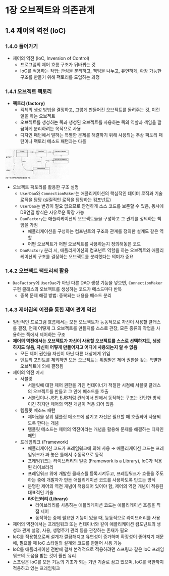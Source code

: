 # 1장 오브젝트와 의존관계

## 1.4 제어의 역전 (IoC)

### 1.4.0 들어가기

- 제어의 역전 (IoC, Inversion of Control)
    - 프로그램의 제어 흐름 구조가 뒤바뀌는 것
    - IoC를 적용하는 작업: 관심을 분리하고, 책임을 나누고, 유연하게, 확장 가능한 구조를 만들기 위해 팩토리를 도입하는 과정

### 1.4.1 오브젝트 팩토리

- **팩토리 (factory)**
    - 객체의 생성 방법을 결정하고, 그렇게 만들어진 오브젝트를 돌려주는 것, 이런 일을 하는 오브젝트
    - 오브젝트를 생성하는 쪽과 생성된 오브젝트를 사용하는 쪽의 역할과 책임을 깔끔하게 분리하려는 목적으로 사용
    - 디자인 패턴에서 말하는 특별한 문제를 해결하기 위해 사용되는 추상 팩토리 패턴이나 팩토리 메소드 패턴과는 다름

<img src="./img/01-08_khj.png" align="center" width="40%" alt="오브젝트 팩토리를 활용한 구조"/>

- 오브젝트 팩토리를 활용한 구조 설명
    - `UserDao`와 `ConnectionMaker`는 애플리케이션의 핵심적인 데이터 로직과 기술 로직을 담당 (실질적인 로직을 담당하는 컴포넌트)
    - `UserDao`는 변경이 필요 없으므로 안전하게 소스 코드를 보존할 수 있음, 동시에 DB연결 방식은 자유로운 확장 가능
    - `DaoFactory`는 애플리케이션의 오브젝트들을 구성하고 그 관계를 정의하는 책임을 가짐
        - 애플리케이션을 구성하는 컴포넌트의 구조와 관계를 정의한 설계도 같은 역할
        - 어떤 오브젝트가 어떤 오브젝트를 사용하는지 정의해놓은 코드
    - `DaoFactory` 분리 시, 애플리케이션의 컴포넌트 역할을 하는 오브젝트와 애플리케이션의 구조를 결정하는 오브젝트를 분리했다는 의미가 중요

### 1.4.2 오브젝트 팩토리의 활용

- `DaoFactory`에 `UserDao`가 아닌 다른 DAO 생성 기능을 넣으면, `ConnectionMaker` 구현 클래스의 오브젝트를 생성하는 코드가 메소드마다 반복
    - 중복 문제 해결 방법: 중복되는 내용을 메소드 분리

### 1.4.3 제어권의 이전을 통한 제어 관계 역전

- 일반적인 프로그램 흐름에서는 모든 오브젝트가 능동적으로 자신이 사용할 클래스를 결정, 언제 어떻게 그 오브젝트를 만들지를 스스로 관장, 모든 종류의 작업을 사용하는 쪽에서 제어하는 구조
- **제어의 역전에서는 오브젝트가 자신이 사용할 오브젝트를 스스로 선택하지도, 생성하지도 않음, 자신이 어떻게 만들어지고 어디에 사용되는지 알 수 없음**
    - 모든 제어 권한을 자신이 아닌 다른 대상에게 위임
    - 엔트리 포인트를 제외하면 모든 오브젝트는 위임받은 제어 권한을 갖는 특별한 오브젝트에 의해 결정됨
- 제어의 역전 예시
    - 서블릿
        - 서블릿에 대한 제어 권한을 가진 컨테이너가 적절한 시점에 서블릿 클래스의 오브젝트를 만들고 그 안에 메소드를 호출
        - 서블릿이나 JSP, EJB처럼 컨테이너 안에서 동작하는 구조는 간단한 방식이긴 하지만 제어의 역전 개념이 적용 되어 있음
    - 템플릿 메소드 패턴
        - 제어권을 상위 템플릿 메소드에 넘기고 자신은 필요할 때 호출되어 사용되도록 한다는 개념
        - 템플릿 메소드는 제어의 역전이라는 개념을 활용해 문제를 해결하는 디자인 패턴
    - 프레임워크 (Framework)
        - 애플리케이션 코드가 프레임워크에 의해 사용 → 애플리케이션 코드는 프레임워크가 짜 놓은 틀에서 수동적으로 동작
        - 프레임워크는 라이브러리의 일종 (Framework is a Library), IoC가 적용된 라이브러리
        - 프레임워크 위에 개발한 클래스를 등록시켜두고, 프레임워크가 흐름을 주도하는 중에 개발자가 만든 애플리케이션 코드를 사용하도록 만드는 방식
        - 분명한 제어의 역전 개념이 적용되어 있어야 함, 제어의 역전 개념이 적용된 대표적인 기술
        - **라이브러리 (Library)**
            - 라이브러리를 사용하는 애플리케이션 코드는 애플리케이션 흐름을 직접 제어
            - 동작하는 중에 필요한 기능이 있을 때, 능동적으로 라이브러리를 사용
- 제어의 역전에서는 프레임워크 또는 컨테이너와 같이 애플리케이션 컴포넌트의 생성과 관계 설정, 사용, 생명주기 관리 등을 관장하는 존재가 필요
- IoC를 적용함으로써 설계가 깔끔해지고 유연성이 증가하며 확장성이 좋아지기 때문에, 필요할 때 IoC 스타일의 설계와 코드를 만들어 사용 가능
- IoC를 애플리케이션 전반에 걸쳐 본격적으로 적용하려면 스프링과 같은 IoC 프레임워크의 도움을 받는 것이 훨씬 유리
- 스프링은 IoC를 모든 기능의 기초가 되는 기반 기술로 삼고 있으며, IoC를 극한까지 적용하고 있는 프레임워크